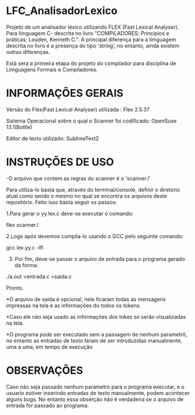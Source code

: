 LFC_AnalisadorLexico
===========================================

Projeto de um analisador léxico utilizando FLEX (Fast Lexical Analyser). Para limguagem C- descrita no livro "COMPILADORES: Principios e práticas; Louden, Kenneth C.". A principal diferença para a limguagem descrita no livro é a presença do tipo 'string', no entanto, ainda existem outras diferenças.

Está sera a primeira etapa do projeto do compilador para disciplina de Limguagens Formais e Compiladores.

INFORMAÇÕES GERAIS
===========================================

Versão do Flex(Fast Lexical Analyser) utilizada : Flex 2.5.37

Sistema Operacional sobre o qual o Scanner foi codificado: OpenSuse 13.1(Bottle)

Editor de texto utilizado: SublimeText2

INSTRUÇÕES DE USO
===========================================
-O arquivo que contem as regras do scanner é o 'scanner.l'

Para utiliza-lo basta que, através do terminal/console, definir o diretório atual como sendo o mesmo no qual se encontra os arquivos deste repositório. Feito isso basta seguir os passos:

1.Para gerar o yy.lex.c deve-se executar o comando:

flex scanner.l

2.Logo após devemos compila-lo usando o GCC pelo seguinte comando:

gcc lex.yy.c -lfl

3. Por fim, deve-se passar o arquivo de entrada para o programa gerado da forma:

./a.out <entrada.c >saida.c

Pronto.

*O arquivo de saida é opcional, nele ficaram todas as mensagens impressas na tela e as informações do todos os tokens.

*Caso ele não seja usado as informações dos tokes só serão visualizadas na tela.

*O programa pode ser executado sem a passagem de nenhum parametrô, no entanto as entradas de texto teram de ser introduzidas manualmente, uma a uma, em tempo de execução

OBSERVAÇÕES
==========================================
Caso não seja passado nenhum parametro para o programa executar, e o usuario estiver inserindo entradas de texto manualmente, podem acontecer alguns bugs. No entanto essa obserção ńão é verdadeira se o arquivo de entrada for passado ao programa.





